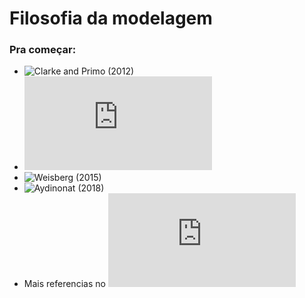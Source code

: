 # Filosofia da modelagem 

### Pra começar: 

- ![Clarke and Primo (2012)](https://www.amazon.com/Model-Discipline-Political-Science-Representations/dp/019538220X/ref=sr_1_1?keywords=clarke+and+primo+model&qid=1555433885&s=gateway&sr=8-1-spell)
- ![Graebner (2018)](http://jasss.soc.surrey.ac.uk/21/3/8.html)
- ![Weisberg (2015)](https://www.amazon.com/Simulation-Similarity-Understand-Studies-Philosophy/dp/0190265124/ref=sr_1_fkmrnull_1?keywords=weisberg+simulation&qid=1555434168&s=gateway&sr=8-1-fkmrnull)
- ![Aydinonat (2018)](https://www.tandfonline.com/eprint/HMpV6wgkV2hYmTKpnnKJ/full)
- Mais referencias no ![meu tcc](https://github.com/marcelovmaciel/PolMol/themes/phil/files/Monografia_v1.pdf)
